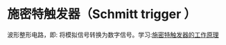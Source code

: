 # 施密特触发器（Schmitt trigger ）
波形整形电路，即: 将模拟信号转换为数字信号。学习:[施密特触发器的工作原理](./001.VIDEO/SchmittTrigger.tar.gz)